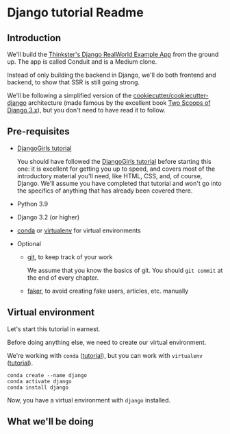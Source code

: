 # Django tutorial Readme

## Introduction

We'll build the [Thinkster's Django RealWorld Example
App](https://github.com/gothinkster/django-realworld-example-app.git)
from the ground up. The app is called Conduit and is a Medium clone.

Instead of only building the backend in Django, we'll do both frontend
and backend, to show that SSR is still going strong.

We'll be following a simplified version of the
[cookiecutter/cookiecutter-django](https://github.com/cookiecutter/cookiecutter-django/)
architecture (made famous by the excellent book [Two Scoops of Django
3.x](https://www.feldroy.com/books/two-scoops-of-django-3-x)), but you
don't need to have read it to follow.

## Pre-requisites

-   [DjangoGirls tutorial](https://github.com/DjangoGirls/tutorial)

    You should have followed the [DjangoGirls
    tutorial](https://github.com/DjangoGirls/tutorial) before starting
    this one: it is excellent for getting you up to speed, and covers
    most of the introductory material you'll need, like HTML, CSS, and,
    of course, Django. We'll assume you have completed that tutorial and
    won't go into the specifics of anything that has already been
    covered there.

-   Python 3.9

-   Django 3.2 (or higher)

-   [conda](https://docs.conda.io/en/latest/miniconda.html) or
    [virtualenv](https://virtualenv.pypa.io/) for virtual environments

-   Optional

    -   [git](https://github.com/git-guides/install-git), to keep track
        of your work

        We assume that you know the basics of git. You should
        `git commit` at the end of every chapter.

    -   [faker](https://github.com/joke2k/faker), to avoid creating fake
        users, articles, etc. manually

## Virtual environment

Let's start this tutorial in earnest.

Before doing anything else, we need to create our virtual environment.

We're working with `conda`
([tutorial](https://docs.conda.io/en/latest/miniconda.html)), but you
can work with `virtualenv`
([tutorial](https://realpython.com/python-virtual-environments-a-primer/)).

``` shell
conda create --name django
conda activate django
conda install django
```

Now, you have a virtual environment with `django` installed.

## What we'll be doing


